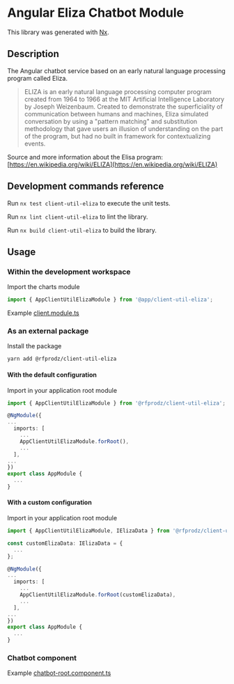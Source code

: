 # Angular Eliza Chatbot Module

This library was generated with [Nx](https://nx.dev).

## Description

The Angular chatbot service based on an early natural language processing program called Eliza.

> ELIZA is an early natural language processing computer program created from 1964 to 1966 at the MIT Artificial Intelligence Laboratory by Joseph Weizenbaum. Created to demonstrate the superficiality of communication between humans and machines, Eliza simulated conversation by using a "pattern matching" and substitution methodology that gave users an illusion of understanding on the part of the program, but had no built in framework for contextualizing events.

Source and more information about the Elisa program: [https://en.wikipedia.org/wiki/ELIZA](https://en.wikipedia.org/wiki/ELIZA)

## Development commands reference

Run `nx test client-util-eliza` to execute the unit tests.

Run `nx lint client-util-eliza` to lint the library.

Run `nx build client-util-eliza` to build the library.

## Usage

### Within the development workspace

Import the charts module

```typescript
import { AppClientUtilElizaModule } from '@app/client-util-eliza';
```

Example [client.module.ts](https://github.com/rfprod/nx-ng-starter/blob/main/apps/client/src/app/client.module.ts#L52)

### As an external package

Install the package

```bash
yarn add @rfprodz/client-util-eliza
```

#### With the default configuration

Import in your application root module

```typescript
import { AppClientUtilElizaModule } from '@rfprodz/client-util-eliza';

@NgModule({
...
  imports: [
    ...
    AppClientUtilElizaModule.forRoot(),
    ...
  ],
...
})
export class AppModule {
  ...
}
```

#### With a custom configuration

Import in your application root module

```typescript
import { AppClientUtilElizaModule, IElizaData } from '@rfprodz/client-util-eliza';

const customElizaData: IElizaData = {
  ...
};

@NgModule({
...
  imports: [
    ...
    AppClientUtilElizaModule.forRoot(customElizaData),
    ...
  ],
...
})
export class AppModule {
  ...
}
```

### Chatbot component

Example [chatbot-root.component.ts](https://github.com/rfprod/nx-ng-starter/blob/main/libs/client-chatbot/src/lib/components/chatbot-root/chatbot-root.component.ts)
